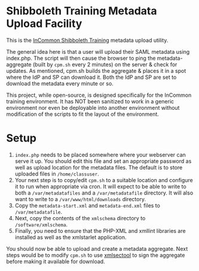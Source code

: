 # Shibboleth Training Metadata Upload Facility

This is the [InCommon Shibboleth Training](https://incommon.org/shibtraining/) metadata upload utility.

The general idea here is that a user will upload their SAML metadata using index.php.  The script will then cause the browser to ping the metadata-aggregate (built by `cpm.sh` every 2 minutes) on the server & check for updates.  As mentioned, cpm.sh builds the aggregate & places it in a spot where the IdP and SP can download it.  Both the IdP and SP are set to download the metadata every minute or so.

This project, while open-source, is designed specifically for the InCommon training environment.  It has NOT been sanitized to work in a generic environment nor even be deployable into another environment without modification of the scripts to fit the layout of the environment.  

# Setup

1. `index.php` needs to be placed somewhere where your webserver can serve it up.  You should edit this file and set an 
appropriate password as well as upload location for the metadata files.  The default is to store uploaded files in `/home/classuser`.
2. Your next step is to copy/edit `cpm.sh` to a suitable location and configure it to run when appropriate via cron.  It
will expect to be able to write to both a `/var/metadatafiles` and a `/var/metadatafile` directory.  It will also want to
write to a `/var/www/html/downloads` directory.
3. Copy the `metadata-start.xml` and `metadata-end.xml` files to `/var/metadatafile`.
4. Next, copy the contents of the `xmlschema` directory to `/software/xmlschema`.  
5. Finally, you need to ensure that the PHP-XML and xmllint libraries are installed as well as the xmlstarlet application.

You should now be able to upload and create a metadata aggregate.  Next steps would be to modify `cpm.sh` to use [xmlsectool](https://wiki.shibboleth.net/confluence/display/SHIB2/XmlSecTool)
to sign the aggregate before making it available for download.